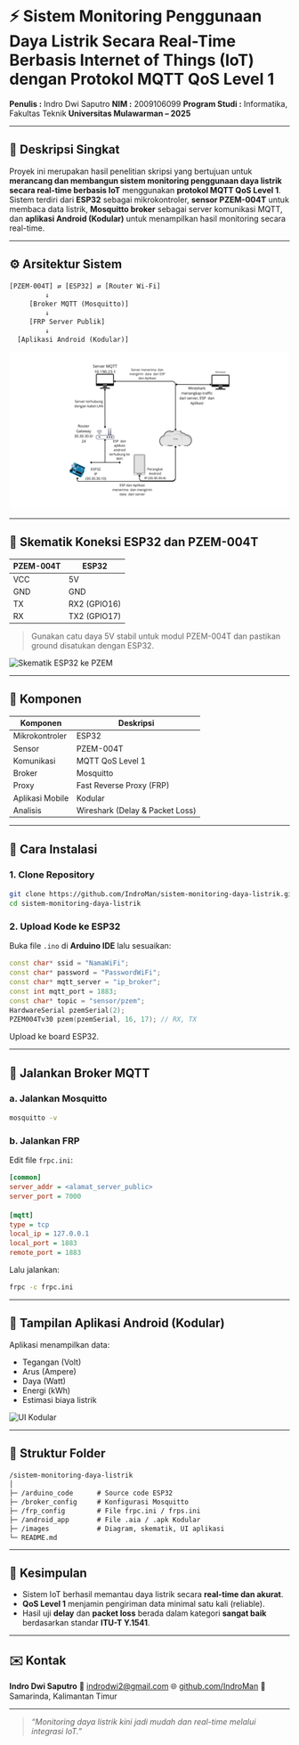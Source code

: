# ⚡ Sistem Monitoring Penggunaan Daya Listrik Secara Real-Time Berbasis Internet of Things (IoT) dengan Protokol MQTT QoS Level 1

**Penulis :** Indro Dwi Saputro
**NIM :** 2009106099
**Program Studi :** Informatika, Fakultas Teknik
**Universitas Mulawarman – 2025**

---

## 🧠 Deskripsi Singkat

Proyek ini merupakan hasil penelitian skripsi yang bertujuan untuk **merancang dan membangun sistem monitoring penggunaan daya listrik secara real-time berbasis IoT** menggunakan **protokol MQTT QoS Level 1**.
Sistem terdiri dari **ESP32** sebagai mikrokontroler, **sensor PZEM-004T** untuk membaca data listrik, **Mosquitto broker** sebagai server komunikasi MQTT, dan **aplikasi Android (Kodular)** untuk menampilkan hasil monitoring secara real-time.

---

## ⚙️ Arsitektur Sistem

```
[PZEM-004T] ⇄ [ESP32] ⇄ [Router Wi-Fi]
         ↓
     [Broker MQTT (Mosquitto)]
         ↓
     [FRP Server Publik]
         ↓
  [Aplikasi Android (Kodular)]
```

![Diagram Arsitektur](./Gambar/Topologi.png)

---

## 🔌 Skematik Koneksi ESP32 dan PZEM-004T

| PZEM-004T | ESP32        |
| --------- | ------------ |
| VCC       | 5V           |
| GND       | GND          |
| TX        | RX2 (GPIO16) |
| RX        | TX2 (GPIO17) |

> Gunakan catu daya 5V stabil untuk modul PZEM-004T dan pastikan ground disatukan dengan ESP32.

![Skematik ESP32 ke PZEM](./images/Skematik%20Alat.png)

---

## 🧩 Komponen

| Komponen        | Deskripsi                       |
| --------------- | ------------------------------- |
| Mikrokontroler  | ESP32                           |
| Sensor          | PZEM-004T                       |
| Komunikasi      | MQTT QoS Level 1                |
| Broker          | Mosquitto                       |
| Proxy           | Fast Reverse Proxy (FRP)        |
| Aplikasi Mobile | Kodular                         |
| Analisis        | Wireshark (Delay & Packet Loss) |

---

## 🚀 Cara Instalasi

### 1. Clone Repository

```bash
git clone https://github.com/IndroMan/sistem-monitoring-daya-listrik.git
cd sistem-monitoring-daya-listrik
```

### 2. Upload Kode ke ESP32

Buka file `.ino` di **Arduino IDE** lalu sesuaikan:

```cpp
const char* ssid = "NamaWiFi";
const char* password = "PasswordWiFi";
const char* mqtt_server = "ip_broker";
const int mqtt_port = 1883;
const char* topic = "sensor/pzem";
HardwareSerial pzemSerial(2);
PZEM004Tv30 pzem(pzemSerial, 16, 17); // RX, TX
```

Upload ke board ESP32.

---

## 📡 Jalankan Broker MQTT

### a. Jalankan Mosquitto

```bash
mosquitto -v
```

### b. Jalankan FRP

Edit file `frpc.ini`:

```ini
[common]
server_addr = <alamat_server_public>
server_port = 7000

[mqtt]
type = tcp
local_ip = 127.0.0.1
local_port = 1883
remote_port = 1883
```

Lalu jalankan:

```bash
frpc -c frpc.ini
```

---

## 📱 Tampilan Aplikasi Android (Kodular)

Aplikasi menampilkan data:

* Tegangan (Volt)
* Arus (Ampere)
* Daya (Watt)
* Energi (kWh)
* Estimasi biaya listrik

![UI Kodular](./images/ui-kodular.png)

---

## 📂 Struktur Folder

```
/sistem-monitoring-daya-listrik
│
├─ /arduino_code      # Source code ESP32
├─ /broker_config     # Konfigurasi Mosquitto
├─ /frp_config        # File frpc.ini / frps.ini
├─ /android_app       # File .aia / .apk Kodular
├─ /images            # Diagram, skematik, UI aplikasi
└─ README.md
```

---

## 🧾 Kesimpulan

* Sistem IoT berhasil memantau daya listrik secara **real-time dan akurat**.
* **QoS Level 1** menjamin pengiriman data minimal satu kali (reliable).
* Hasil uji **delay** dan **packet loss** berada dalam kategori **sangat baik** berdasarkan standar **ITU-T Y.1541**.

---

## ✉️ Kontak

**Indro Dwi Saputro**
📧 [indrodwi2@gmail.com](mailto:indrodwi2@gmail.com)
🌐 [github.com/IndroMan](https://github.com/IndroMan)
📍 Samarinda, Kalimantan Timur

---

> *“Monitoring daya listrik kini jadi mudah dan real-time melalui integrasi IoT.”*
